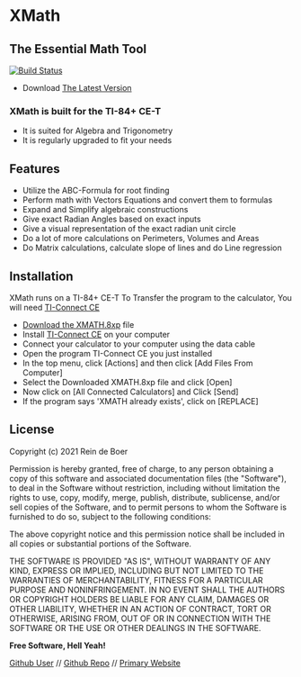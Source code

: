 # XMath
## The Essential Math Tool

[![Build Status](https://travis-ci.org/joemccann/dillinger.svg?branch=master)](https://github.com/ReindeBoer/XMath/raw/main/XMATH.8xp)

- Download [The Latest Version](https://github.com/ReindeBoer/XMath/raw/main/XMATH.8xp)

### XMath is built for the TI-84+ CE-T
- It is suited for Algebra and Trigonometry
- It is regularly upgraded to fit your needs

## Features
- Utilize the ABC-Formula for root finding
- Perform math with Vectors Equations and convert them to formulas
- Expand and Simplify algebraic constructions
- Give exact Radian Angles based on exact inputs
- Give a visual representation of the exact radian unit circle
- Do a lot of more calculations on Perimeters, Volumes and Areas
- Do Matrix calculations, calculate slope of lines and do Line regression

## Installation

XMath runs on a TI-84+ CE-T
To Transfer the program to the calculator, You will need [TI-Connect CE](https://education.ti.com/nl/software/details/en/CA9C74CAD02440A69FDC7189D7E1B6C2/swticonnectcesoftware)
- [Download the XMATH.8xp](https://github.com/ReindeBoer/XMath/raw/main/XMATH.8xp) file
- Install [TI-Connect CE](https://education.ti.com/nl/software/details/en/CA9C74CAD02440A69FDC7189D7E1B6C2/swticonnectcesoftware) on your computer
- Connect your calculator to your computer using the data cable
- Open the program TI-Connect CE you just installed
- In the top menu, click [Actions] and then click [Add Files From Computer]
- Select the Downloaded XMATH.8xp file and click [Open]
- Now click on [All Connected Calculators] and Click [Send]
- If the program says 'XMATH already exists', click on [REPLACE]

## License

Copyright (c) 2021 Rein de Boer

Permission is hereby granted, free of charge, to any person obtaining a copy
of this software and associated documentation files (the "Software"), to deal
in the Software without restriction, including without limitation the rights
to use, copy, modify, merge, publish, distribute, sublicense, and/or sell
copies of the Software, and to permit persons to whom the Software is
furnished to do so, subject to the following conditions:

The above copyright notice and this permission notice shall be included in all
copies or substantial portions of the Software.

THE SOFTWARE IS PROVIDED "AS IS", WITHOUT WARRANTY OF ANY KIND, EXPRESS OR
IMPLIED, INCLUDING BUT NOT LIMITED TO THE WARRANTIES OF MERCHANTABILITY,
FITNESS FOR A PARTICULAR PURPOSE AND NONINFRINGEMENT. IN NO EVENT SHALL THE
AUTHORS OR COPYRIGHT HOLDERS BE LIABLE FOR ANY CLAIM, DAMAGES OR OTHER
LIABILITY, WHETHER IN AN ACTION OF CONTRACT, TORT OR OTHERWISE, ARISING FROM,
OUT OF OR IN CONNECTION WITH THE SOFTWARE OR THE USE OR OTHER DEALINGS IN THE
SOFTWARE.

**Free Software, Hell Yeah!**

[Github User](https://github.com/reindeboer) // [Github Repo](https://github.com/reindeboer/XMath) // [Primary Website](https://controlgames.net)
